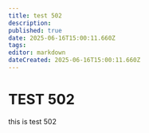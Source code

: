 ```yaml
---
title: test 502
description: 
published: true
date: 2025-06-16T15:00:11.660Z
tags: 
editor: markdown
dateCreated: 2025-06-16T15:00:11.660Z
---
```


# TEST 502
this is test 502
